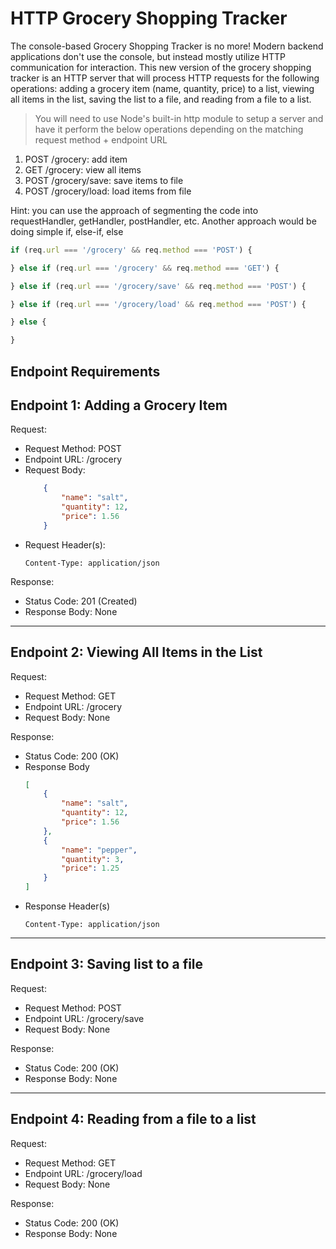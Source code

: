 # HTTP Grocery Shopping Tracker
The console-based Grocery Shopping Tracker is no more! Modern backend applications don't use the console, but instead mostly utilize HTTP communication for interaction. This new version of the grocery shopping tracker is an HTTP server that will process HTTP requests for the following operations: adding a grocery item (name, quantity, price) to a list, viewing all items in the list, saving the list to a file, and reading from a file to a list.

> You will need to use Node's built-in http module to setup a server and have it perform the below operations depending on the matching request method + endpoint URL
1. POST /grocery: add item
2. GET /grocery: view all items
3. POST /grocery/save: save items to file
4. POST /grocery/load: load items from file

Hint: you can use the approach of segmenting the code into requestHandler, getHandler, postHandler, etc. Another approach would be doing simple if, else-if, else
```javascript
if (req.url === '/grocery' && req.method === 'POST') {

} else if (req.url === '/grocery' && req.method === 'GET') {

} else if (req.url === '/grocery/save' && req.method === 'POST') {

} else if (req.url === '/grocery/load' && req.method === 'POST') {

} else {

}
```

## Endpoint Requirements

**Endpoint 1: Adding a Grocery Item**
---

Request:
- Request Method: POST
- Endpoint URL: /grocery
- Request Body:
    ```json
        {
            "name": "salt",
            "quantity": 12,
            "price": 1.56
        }
    ```
- Request Header(s):
    ```
    Content-Type: application/json
    ```
Response:
- Status Code: 201 (Created)
- Response Body: None

---

**Endpoint 2: Viewing All Items in the List**
---

Request:
- Request Method: GET
- Endpoint URL: /grocery
- Request Body: None

Response:
- Status Code: 200 (OK)
- Response Body
    ```json
    [
        {
            "name": "salt",
            "quantity": 12,
            "price": 1.56
        },
        {
            "name": "pepper",
            "quantity": 3,
            "price": 1.25
        }
    ]
    ```
- Response Header(s)
    ```
    Content-Type: application/json

---

**Endpoint 3: Saving list to a file**
---

Request:
- Request Method: POST
- Endpoint URL: /grocery/save
- Request Body: None

Response:
- Status Code: 200 (OK)
- Response Body: None

---

**Endpoint 4: Reading from a file to a list**
---

Request:
- Request Method: GET
- Endpoint URL: /grocery/load
- Request Body: None

Response:
- Status Code: 200 (OK)
- Response Body: None